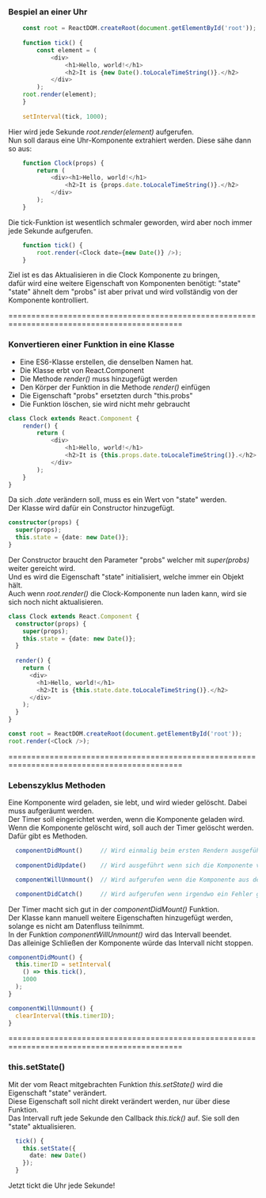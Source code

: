 ### Bespiel an einer Uhr

```typescript jsx
    const root = ReactDOM.createRoot(document.getElementById('root'));
    
    function tick() {
        const element = (
            <div>
                <h1>Hello, world!</h1>
                <h2>It is {new Date().toLocaleTimeString()}.</h2>
            </div>
        );
    root.render(element);
    }
    
    setInterval(tick, 1000);
```

Hier wird jede Sekunde _root.render(element)_ aufgerufen.  
Nun soll daraus eine Uhr-Komponente extrahiert werden. Diese sähe dann so aus:

```typescript jsx
    function Clock(props) {
        return (
            <div><h1>Hello, world!</h1>
                <h2>It is {props.date.toLocaleTimeString()}.</h2>    
            </div>  
        );
    }
```
Die tick-Funktion ist wesentlich schmaler geworden, wird aber noch immer jede Sekunde aufgerufen.
```typescript jsx
    function tick() {
        root.render(<Clock date={new Date()} />);
    }
```
Ziel ist es das Aktualisieren in die Clock Komponente zu bringen,  
dafür wird eine weitere Eigenschaft von Komponenten benötigt: "state"  
"state" ähnelt dem "probs" ist aber privat und wird vollständig von der Komponente kontrolliert.

============================================================================================

### Konvertieren einer Funktion in eine Klasse
* Eine ES6-Klasse erstellen, die denselben Namen hat.
* Die Klasse erbt von React.Component
* Die Methode _render()_ muss hinzugefügt werden
* Den Körper der Funktion in die Methode _render()_ einfügen
* Die Eigenschaft "probs" ersetzten durch "this.probs"
* Die Funktion löschen, sie wird nicht mehr gebraucht

```typescript jsx
class Clock extends React.Component {
    render() {
        return (
            <div>
                <h1>Hello, world!</h1>
                <h2>It is {this.props.date.toLocaleTimeString()}.</h2>
            </div>
        );
    }
}
```

Da sich _.date_ verändern soll, muss es ein Wert von "state" werden.  
Der Klasse wird dafür ein Constructor hinzugefügt.

```typescript jsx
constructor(props) {
  super(props);
  this.state = {date: new Date()};  
}
```
Der Constructor braucht den Parameter "probs" welcher mit _super(probs)_ weiter gereicht wird.  
Und es wird die Eigenschaft "state" initialisiert, welche immer ein Objekt hält.  
Auch wenn _root.render()_ die Clock-Komponente nun laden kann, wird sie sich noch nicht aktualisieren.  

```typescript jsx
class Clock extends React.Component {
  constructor(props) {    
    super(props);    
    this.state = {date: new Date()};  
  }
  
  render() {
    return (
      <div>
        <h1>Hello, world!</h1>
        <h2>It is {this.state.date.toLocaleTimeString()}.</h2>      
      </div>
    );
  }
}

const root = ReactDOM.createRoot(document.getElementById('root'));
root.render(<Clock />);
```
============================================================================================

### Lebenszyklus Methoden

Eine Komponente wird geladen, sie lebt, und wird wieder gelöscht. Dabei muss aufgeräumt werden.  
Der Timer soll eingerichtet werden, wenn die Komponente geladen wird.  
Wenn die Komponente gelöscht wird, soll auch der Timer gelöscht werden. Dafür gibt es Methoden.

```typescript jsx
  componentDidMount()     // Wird einmalig beim ersten Rendern ausgeführt
 
  componentDidUpdate()    // Wird ausgeführt wenn sich die Komponente verändert

  componentWillUnmount()  // Wird aufgerufen wenn die Komponente aus dem DOM entfernt wird

  componentDidCatch()     // Wird aufgerufen wenn irgendwo ein Fehler geworfen wird
```
Der Timer macht sich gut in der _componentDidMount()_ Funktion.  
Der Klasse kann manuell weitere Eigenschaften hinzugefügt werden, solange es nicht am Datenfluss teilnimmt.  
In der Funktion _componentWillUnmount()_ wird das Intervall beendet.  
Das alleinige Schließen der Komponente würde das Intervall nicht stoppen. 

```typescript jsx
componentDidMount() {
  this.timerID = setInterval(      
    () => this.tick(),      
    1000    
  );  
}
```
```typescript jsx
componentWillUnmount() {
  clearInterval(this.timerID);  
}
```

============================================================================================

### this.setState()

Mit der vom React mitgebrachten Funktion _this.setState()_ wird die Eigenschaft "state" verändert.  
Diese Eigenschaft soll nicht direkt verändert werden, nur über diese Funktion.  
Das Intervall ruft jede Sekunde den Callback _this.tick()_ auf. Sie soll den "state" aktualisieren.

```typescript jsx
  tick() {    
    this.setState({ 
      date: new Date()    
    });  
  }
```
Jetzt tickt die Uhr jede Sekunde!